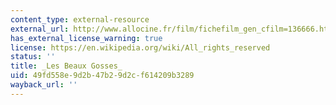 ```yaml
---
content_type: external-resource
external_url: http://www.allocine.fr/film/fichefilm_gen_cfilm=136666.html
has_external_license_warning: true
license: https://en.wikipedia.org/wiki/All_rights_reserved
status: ''
title: _Les Beaux Gosses_
uid: 49fd558e-9d2b-47b2-9d2c-f614209b3289
wayback_url: ''
---
```

